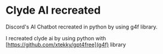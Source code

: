 # Clyde AI recreated
Discord's AI Chatbot recreated in python by using g4f library.

I recreated clyde ai by using python with [https://github.com/xtekky/gpt4free](g4f) library

